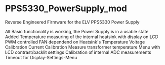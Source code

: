 # PPS5330_PowerSupply_mod
Reverse Engineered Firmware for the ELV PPS5330 Power Supply

All Basic functionality is working, the Power Supply is in a usable state
Added Temperature measuring of the internal heatsink with display on LCD
PWM controlled FAN dependend on Heatsink's Temperature
Voltage Calibration
Current Calibration
Measure transformer temperature
Menu with LCD contrast/backlit settings
Calibration of internal ADC measurements
Timeout for Display-Settings-Menu
